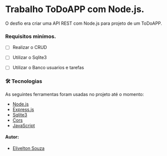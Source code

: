 # Trabalho ToDoAPP com Node.js.

O desfio era criar uma API REST com Node.js para projeto de um ToDoAPP.

### Requisitos minímos.

- [ ] Realizar o CRUD
- [ ] Utilizar o Sqlite3
- [ ] Utilizar o Banco usuarios e tarefas


### 🛠 Tecnologias

As seguintes ferramentas foram usadas no projeto até o momento:

- [Node.js]()
- [Express.js]()
- [Sqlite3]()
- [Cors]()
- [JavaScript]()



#### Autor:

- [Elivelton Souza](https://github.com/EliveltonSouzaDev)